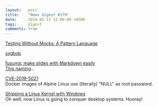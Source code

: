 ```yaml
---
layout:   post
title:    "News digest #179"
date:     2019-05-13 12:00:00 +0300
tags:     digest
comments: true
---
```


[Testing Without Mocks: A Pattern Language](https://www.jamesshore.com/Blog/Testing-Without-Mocks.html)

[svgbob](https://ivanceras.github.io/svgbob-editor/)

[fusuma: make slides with Markdown easily](https://github.com/hiroppy/fusuma)<br/>
[This naming](https://en.wikipedia.org/wiki/Fusuma)...

[CVE-2019-5021](https://nvd.nist.gov/vuln/detail/CVE-2019-5021)<br/>
Docker images of Alpine Linux use (literally) "NULL" as root password.

[Shipping a Linux Kernel with Windows](https://devblogs.microsoft.com/commandline/shipping-a-linux-kernel-with-windows/)<br/>
Oh well, now Linux is going to conquer desktop systems. Hooray!
